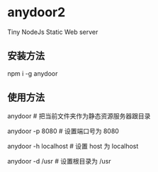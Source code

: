 # anydoor2
Tiny NodeJs Static Web server

## 安装方法

npm i -g anydoor

## 使用方法

anydoor # 把当前文件夹作为静态资源服务器跟目录

anydoor -p 8080 # 设置端口号为 8080

anydoor -h localhost # 设置 host 为 localhost

anydoor -d /usr # 设置根目录为 /usr